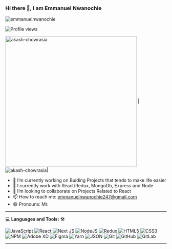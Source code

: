 ### Hi there 👋, I am Emmanuel Nwanochie 
 
![emmanuelnwanochie](https://user-images.githubusercontent.com/53648442/134704221-9c3bc114-d0a0-4369-aff0-e1420ec0c725.png)

![Profile views](https://gpvc.arturio.dev/wenotch) 
<!-- -->

 <img align="center" src="https://github-readme-stats.vercel.app/api?username=wenotch&how_icons=true&count_private=true&theme=tokyonight" alt="akash-chowrasia" width="410" /> | <img align="center" src="https://github-readme-stats.vercel.app/api/top-langs?username=wenotch&show_icons=true&theme=tokyonight&layout=compact" alt="akash-chowrasia" />|

- 🔭 I’m currently working on Buiding Projects that tends to make life easier
- 🌱 I currently work with React/Redux, MongoDb, Express and Node
- 👯 I’m looking to collaborate on Projects Related to React
- 📫 How to reach me: emmanuelnwanochie247@gmail.com
- 😄 Pronouns: Mr.

<hr>

💻 **Languages and Tools:** 🛠️<br>

![JavaScript](https://img.shields.io/badge/-JavaScript-000000?style=flat&logo=javascript)
![React](https://img.shields.io/badge/react-%2320232a.svg?style=for-the-badge&logo=react&logoColor=%2361DAFB)
![Next JS](https://img.shields.io/badge/Next-black?style=for-the-badge&logo=next.js&logoColor=white)
![NodeJS](https://img.shields.io/badge/node.js-6DA55F?style=for-the-badge&logo=node.js&logoColor=white)
![Redux](https://img.shields.io/badge/redux-%23593d88.svg?style=for-the-badge&logo=redux&logoColor=white)
![HTML5](https://img.shields.io/badge/-HTML5-000000?style=flat&logo=html5&logoColor=ffffff&labelColor=E34F26)
![CSS3](https://img.shields.io/badge/-CSS3-000000?style=flat&logo=css3&logoColor=ffffff&labelColor=1572B6) 
![NPM](https://img.shields.io/badge/NPM-%23000000.svg?style=for-the-badge&logo=npm&logoColor=white)
![Adobe XD](https://img.shields.io/badge/Adobe%20XD-470137?style=for-the-badge&logo=Adobe%20XD&logoColor=#FF61F6)
![Figma](https://img.shields.io/badge/figma-%23F24E1E.svg?style=for-the-badge&logo=figma&logoColor=white)
![Yarn](https://img.shields.io/badge/yarn-%232C8EBB.svg?style=for-the-badge&logo=yarn&logoColor=white)
![JSON](https://img.shields.io/badge/-JSON-000000?style=flat&logo=JSON&logoColor=000000&labelColor=ffffff)
![Git](https://img.shields.io/badge/-Git-000000?style=flat&logo=git&logoColor=F05032&labelColor=ffffff)
![GitHub](https://img.shields.io/badge/github-%23121011.svg?style=for-the-badge&logo=github&logoColor=white)
![GitLab](https://img.shields.io/badge/gitlab-%23181717.svg?style=for-the-badge&logo=gitlab&logoColor=white)


<hr>
<br>

<!--
**wenotch/wenotch** is a ✨ _special_ ✨ repository because its `README.md` (this file) appears on your GitHub profile.

Here are some ideas to get you started:

- 🔭 I’m currently working on ...
- 🌱 I’m currently learning ...
- 👯 I’m looking to collaborate on ...
- 🤔 I’m looking for help with ...
- 💬 Ask me about ...
- 📫 How to reach me: ...
- 😄 Pronouns: ...
- ⚡ Fun fact: ...
-->


